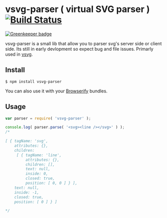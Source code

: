 # vsvg-parser ( virtual SVG parser )  [![Build Status](https://travis-ci.org/jcblw/vsvg-parser.svg?branch=master)](https://travis-ci.org/jcblw/vsvg-parser)

[![Greenkeeper badge](https://badges.greenkeeper.io/jcblw/vsvg-parser.svg)](https://greenkeeper.io/)

vsvg-parser is a small lib that allow you to parser svg's server side or client side. Its still in early devlopment so expect bug and file issues. Primarly used in [vsvg]( https://github.com/jcblw/vsvg ).

## Install

    $ npm install vsvg-parser

You can also use it with your [Browserify](http://browserify.org) bundles.

## Usage

```javascript
var parser = require( 'vsvg-parser' );

console.log( parser.parse( '<svg><line /></svg>' ) );
/*

[ { tagName: 'svg',
    attributes: {},
    children: 
     [ { tagName: 'line',
         attributes: {},
         children: [],
         text: null,
         inside: 0,
         closed: true,
         position: [ 0, 0 ] } ],
    text: null,
    inside: -1,
    closed: true,
    position: [ 0 ] } ]

*/ 
```